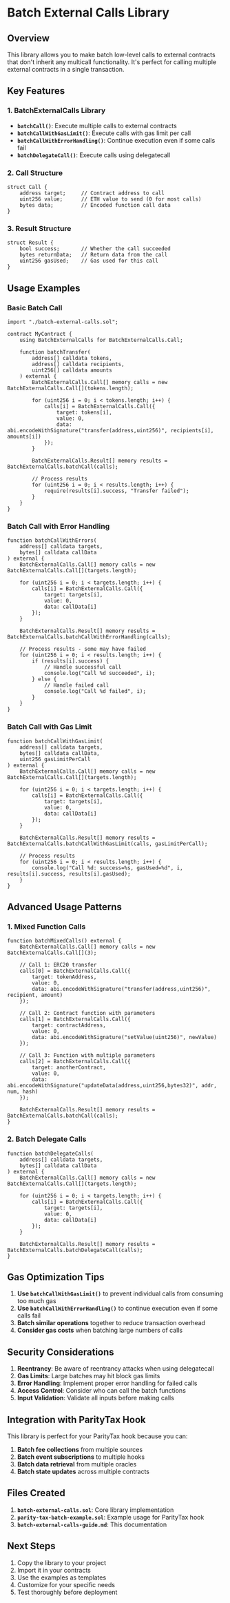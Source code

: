 # Batch External Calls Library

## Overview
This library allows you to make batch low-level calls to external contracts that don't inherit any multicall functionality. It's perfect for calling multiple external contracts in a single transaction.

## Key Features

### 1. **BatchExternalCalls Library**
- **`batchCall()`**: Execute multiple calls to external contracts
- **`batchCallWithGasLimit()`**: Execute calls with gas limit per call
- **`batchCallWithErrorHandling()`**: Continue execution even if some calls fail
- **`batchDelegateCall()`**: Execute calls using delegatecall

### 2. **Call Structure**
```solidity
struct Call {
    address target;     // Contract address to call
    uint256 value;      // ETH value to send (0 for most calls)
    bytes data;         // Encoded function call data
}
```

### 3. **Result Structure**
```solidity
struct Result {
    bool success;       // Whether the call succeeded
    bytes returnData;   // Return data from the call
    uint256 gasUsed;    // Gas used for this call
}
```

## Usage Examples

### Basic Batch Call
```solidity
import "./batch-external-calls.sol";

contract MyContract {
    using BatchExternalCalls for BatchExternalCalls.Call;
    
    function batchTransfer(
        address[] calldata tokens,
        address[] calldata recipients,
        uint256[] calldata amounts
    ) external {
        BatchExternalCalls.Call[] memory calls = new BatchExternalCalls.Call[](tokens.length);
        
        for (uint256 i = 0; i < tokens.length; i++) {
            calls[i] = BatchExternalCalls.Call({
                target: tokens[i],
                value: 0,
                data: abi.encodeWithSignature("transfer(address,uint256)", recipients[i], amounts[i])
            });
        }
        
        BatchExternalCalls.Result[] memory results = BatchExternalCalls.batchCall(calls);
        
        // Process results
        for (uint256 i = 0; i < results.length; i++) {
            require(results[i].success, "Transfer failed");
        }
    }
}
```

### Batch Call with Error Handling
```solidity
function batchCallWithErrors(
    address[] calldata targets,
    bytes[] calldata callData
) external {
    BatchExternalCalls.Call[] memory calls = new BatchExternalCalls.Call[](targets.length);
    
    for (uint256 i = 0; i < targets.length; i++) {
        calls[i] = BatchExternalCalls.Call({
            target: targets[i],
            value: 0,
            data: callData[i]
        });
    }
    
    BatchExternalCalls.Result[] memory results = BatchExternalCalls.batchCallWithErrorHandling(calls);
    
    // Process results - some may have failed
    for (uint256 i = 0; i < results.length; i++) {
        if (results[i].success) {
            // Handle successful call
            console.log("Call %d succeeded", i);
        } else {
            // Handle failed call
            console.log("Call %d failed", i);
        }
    }
}
```

### Batch Call with Gas Limit
```solidity
function batchCallWithGasLimit(
    address[] calldata targets,
    bytes[] calldata callData,
    uint256 gasLimitPerCall
) external {
    BatchExternalCalls.Call[] memory calls = new BatchExternalCalls.Call[](targets.length);
    
    for (uint256 i = 0; i < targets.length; i++) {
        calls[i] = BatchExternalCalls.Call({
            target: targets[i],
            value: 0,
            data: callData[i]
        });
    }
    
    BatchExternalCalls.Result[] memory results = BatchExternalCalls.batchCallWithGasLimit(calls, gasLimitPerCall);
    
    // Process results
    for (uint256 i = 0; i < results.length; i++) {
        console.log("Call %d: success=%s, gasUsed=%d", i, results[i].success, results[i].gasUsed);
    }
}
```

## Advanced Usage Patterns

### 1. **Mixed Function Calls**
```solidity
function batchMixedCalls() external {
    BatchExternalCalls.Call[] memory calls = new BatchExternalCalls.Call[](3);
    
    // Call 1: ERC20 transfer
    calls[0] = BatchExternalCalls.Call({
        target: tokenAddress,
        value: 0,
        data: abi.encodeWithSignature("transfer(address,uint256)", recipient, amount)
    });
    
    // Call 2: Contract function with parameters
    calls[1] = BatchExternalCalls.Call({
        target: contractAddress,
        value: 0,
        data: abi.encodeWithSignature("setValue(uint256)", newValue)
    });
    
    // Call 3: Function with multiple parameters
    calls[2] = BatchExternalCalls.Call({
        target: anotherContract,
        value: 0,
        data: abi.encodeWithSignature("updateData(address,uint256,bytes32)", addr, num, hash)
    });
    
    BatchExternalCalls.Result[] memory results = BatchExternalCalls.batchCall(calls);
}
```

### 2. **Batch Delegate Calls**
```solidity
function batchDelegateCalls(
    address[] calldata targets,
    bytes[] calldata callData
) external {
    BatchExternalCalls.Call[] memory calls = new BatchExternalCalls.Call[](targets.length);
    
    for (uint256 i = 0; i < targets.length; i++) {
        calls[i] = BatchExternalCalls.Call({
            target: targets[i],
            value: 0,
            data: callData[i]
        });
    }
    
    BatchExternalCalls.Result[] memory results = BatchExternalCalls.batchDelegateCall(calls);
}
```

## Gas Optimization Tips

1. **Use `batchCallWithGasLimit()`** to prevent individual calls from consuming too much gas
2. **Use `batchCallWithErrorHandling()`** to continue execution even if some calls fail
3. **Batch similar operations** together to reduce transaction overhead
4. **Consider gas costs** when batching large numbers of calls

## Security Considerations

1. **Reentrancy**: Be aware of reentrancy attacks when using delegatecall
2. **Gas Limits**: Large batches may hit block gas limits
3. **Error Handling**: Implement proper error handling for failed calls
4. **Access Control**: Consider who can call the batch functions
5. **Input Validation**: Validate all inputs before making calls

## Integration with ParityTax Hook

This library is perfect for your ParityTax hook because you can:

1. **Batch fee collections** from multiple sources
2. **Batch event subscriptions** to multiple hooks
3. **Batch data retrieval** from multiple oracles
4. **Batch state updates** across multiple contracts

## Files Created

1. **`batch-external-calls.sol`**: Core library implementation
2. **`parity-tax-batch-example.sol`**: Example usage for ParityTax hook
3. **`batch-external-calls-guide.md`**: This documentation

## Next Steps

1. Copy the library to your project
2. Import it in your contracts
3. Use the examples as templates
4. Customize for your specific needs
5. Test thoroughly before deployment
